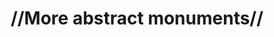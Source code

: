 ---
pid: PT432
title: "//More abstract monuments//"
location_transcription: Anywhere
zipcode: '19125'
outside_phl: 
neighborhood: Fishtown,Kensington
age: '46'
age_range: 40-49
instagram: 
image_file_name: PT_432.jpg
proposal_transcription: Reduce amount of //people// statues, and have more abstract
  art.
topic: Art
topic_summary: '0'
type: 2D,Mural,Conceptual
keywords_other: 
credit: JH Rosato
image_labels: 
twitter: 
facebook: 
permalink: "/monuments/pt432/"
layout: item-page
---